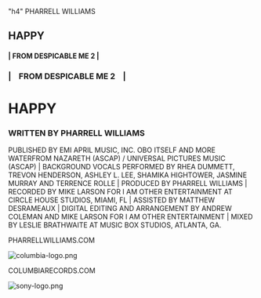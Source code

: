 <!-- FRONT -->

"h4" PHARRELL WILLIAMS 

<h2>HAPPY</h2>

<h4>| FROM DESPICABLE ME 2 |</h4>

<!-- BACK -->

<h3>| &nbsp;&nbsp; FROM DESPICABLE ME 2 &nbsp;&nbsp; |</h3>

<h1>HAPPY</h1>

<h3>WRITTEN BY PHARRELL WILLIAMS</h3>

<p>PUBLISHED BY EMI APRIL MUSIC, INC. OBO ITSELF AND MORE WATERFROM NAZARETH (ASCAP) / UNIVERSAL PICTURES MUSIC (ASCAP) | BACKGROUND VOCALS PERFORMED BY RHEA DUMMETT, TREVON HENDERSON, ASHLEY L. LEE, SHAMIKA HIGHTOWER, JASMINE MURRAY AND TERRENCE ROLLE | PRODUCED BY PHARRELL WILLIAMS | RECORDED BY MIKE LARSON FOR I AM OTHER ENTERTAINMENT AT CIRCLE HOUSE STUDIOS, MIAMI, FL | ASSISTED BY MATTHEW DESRAMEAUX | DIGITAL EDITING AND ARRANGEMENT BY ANDREW COLEMAN AND MIKE LARSON FOR I AM OTHER ENTERTAINMENT | MIXED BY LESLIE BRATHWAITE AT MUSIC BOX STUDIOS, ATLANTA, GA.</p>

<span>PHARRELLWILLIAMS.COM</span>

<img src= "https://s3.amazonaws.com/learn-verified/columbia-logo.png" alt = "columbia-logo.png" >

<span>COLUMBIARECORDS.COM</span>

<img src= "https://s3.amazonaws.com/learn-verified/sony-logo.png" alt = "sony-logo.png" > 
